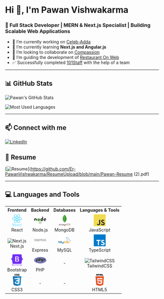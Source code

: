 # Hi 👋, I'm Pawan Vishwakarma
### 🌟 Full Stack Developer | MERN & Next.js Specialist | Building Scalable Web Applications

- 🔭 I’m currently working on [Celeb-Adda](https://celebadda.com/)
- 🌱 I’m currently learning **Next.js and Angular.js**
- 👯 I’m looking to collaborate on [Compassion](https://cukwebsite.co.uk/)
- 🤝 I’m guiding the development of [Restaurant On Web](https://restaurantonweb.mydevsystems.com/)
- ✅ Successfully completed [101Staff](https://101staff.co.uk/) with the help of a team

---

## 📊 GitHub Stats  

![Pawan's GitHub Stats](https://github-readme-stats.vercel.app/api?username=Er-PawanVishwakarma&show_icons=true&theme=radical&count_private=true)


![Most Used Languages](https://github-readme-stats.vercel.app/api/top-langs/?username=Er-PawanVishwakarma&layout=compact&theme=radical)

---

## 📫 Connect with me
[![LinkedIn](https://img.shields.io/badge/LinkedIn-Connect-blue?style=flat&logo=linkedin)](https://www.linkedin.com/in/pawan-vishwakarma-591659234/)


## 📄 Resume
[![Resume](https://img.shields.io/badge/Resume-Download-blue)](https://github.com/Er-PawanVishwakarma/ResumeUpload/blob/main/Pawan-Resume (2).pdf)


---

## 💻 Languages and Tools

<table>
  <tr>
    <th>Frontend</th>
    <th>Backend</th>
    <th>Databases</th>
    <th>Languages & Tools</th>
  </tr>
  <tr>
    <td align="center"><img src="https://raw.githubusercontent.com/devicons/devicon/master/icons/react/react-original-wordmark.svg" alt="React" width="40" height="40"/><br>React</td>
    <td align="center"><img src="https://raw.githubusercontent.com/devicons/devicon/master/icons/nodejs/nodejs-original-wordmark.svg" alt="Node.js" width="40" height="40"/><br>Node.js</td>
    <td align="center"><img src="https://raw.githubusercontent.com/devicons/devicon/master/icons/mongodb/mongodb-original-wordmark.svg" alt="MongoDB" width="40" height="40"/><br>MongoDB</td>
    <td align="center"><img src="https://raw.githubusercontent.com/devicons/devicon/master/icons/javascript/javascript-original.svg" alt="JavaScript" width="40" height="40"/><br>JavaScript</td>
  </tr>
  <tr>
    <td align="center"><img src="https://cdn.worldvectorlogo.com/logos/nextjs-2.svg" alt="Next.js" width="40" height="40"/><br>Next.js</td>
    <td align="center"><img src="https://raw.githubusercontent.com/devicons/devicon/master/icons/express/express-original-wordmark.svg" alt="Express" width="40" height="40"/><br>Express</td>
    <td align="center"><img src="https://raw.githubusercontent.com/devicons/devicon/master/icons/mysql/mysql-original-wordmark.svg" alt="MySQL" width="40" height="40"/><br>MySQL</td>
    <td align="center"><img src="https://raw.githubusercontent.com/devicons/devicon/master/icons/typescript/typescript-original.svg" alt="TypeScript" width="40" height="40"/><br>TypeScript</td>
  </tr>
  <tr>
    <td align="center"><img src="https://raw.githubusercontent.com/devicons/devicon/master/icons/bootstrap/bootstrap-plain-wordmark.svg" alt="Bootstrap" width="40" height="40"/><br>Bootstrap</td>
    <td align="center"><img src="https://raw.githubusercontent.com/devicons/devicon/master/icons/php/php-original.svg" alt="PHP" width="40" height="40"/><br>PHP</td>
    <td align="center">-</td>
    <td align="center"><img src="https://www.vectorlogo.zone/logos/tailwindcss/tailwindcss-icon.svg" alt="TailwindCSS" width="40" height="40"/><br>TailwindCSS</td>
  </tr>
  <tr>
    <td align="center"><img src="https://raw.githubusercontent.com/devicons/devicon/master/icons/css3/css3-original-wordmark.svg" alt="CSS3" width="40" height="40"/><br>CSS3</td>
    <td align="center">-</td>
    <td align="center">-</td>
    <td align="center"><img src="https://raw.githubusercontent.com/devicons/devicon/master/icons/html5/html5-original-wordmark.svg" alt="HTML5" width="40" height="40"/><br>HTML5</td>
  </tr>
</table>



